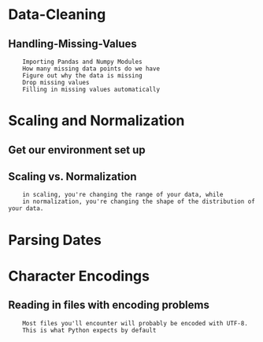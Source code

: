 # Data-Cleaning
## Handling-Missing-Values
        Importing Pandas and Numpy Modules
        How many missing data points do we have
        Figure out why the data is missing
        Drop missing values
        Filling in missing values automatically
# Scaling and Normalization
## Get our environment set up

## Scaling vs. Normalization
        in scaling, you're changing the range of your data, while
        in normalization, you're changing the shape of the distribution of your data.
# Parsing Dates
# Character Encodings
## Reading in files with encoding problems
        Most files you'll encounter will probably be encoded with UTF-8. 
        This is what Python expects by default
